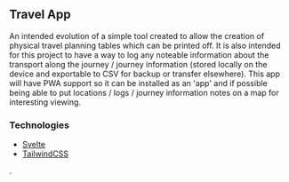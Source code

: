 ## Travel App

An intended evolution of a simple tool created to allow the creation of physical travel planning tables which can be printed off. It is also intended for this project to have a way to log any noteable information about the transport along the journey / journey information (stored locally on the device and exportable to CSV for backup or transfer elsewhere). This app will have PWA support so it can be installed as an 'app' and if possible being able to put locations / logs / journey information notes on a map for interesting viewing.

### Technologies
- [Svelte](https://svelte.dev/)
- [TailwindCSS](https://tailwindcss.com/)

.

